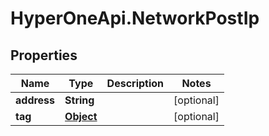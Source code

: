 # HyperOneApi.NetworkPostIp

## Properties

Name | Type | Description | Notes
------------ | ------------- | ------------- | -------------
**address** | **String** |  | [optional] 
**tag** | [**Object**](.md) |  | [optional] 


